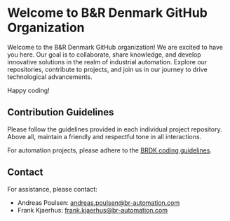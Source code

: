 # Welcome to B&R Denmark GitHub Organization

Welcome to the B&R Denmark GitHub organization!
We are excited to have you here. Our goal is to collaborate, share knowledge,
and develop innovative solutions in the realm of industrial automation.
Explore our repositories, contribute to projects, and join us in our journey
to drive technological advancements.

Happy coding!

## Contribution Guidelines

Please follow the guidelines provided in each individual project repository.
Above all, maintain a friendly and respectful tone in all interactions.

For automation projects, please adhere to the
[BRDK coding guidelines](https://github.com/BRDK-GitHub/.github/blob/main/profile/docs/BRDK_Coding_Guidelines_External.pdf).

## Contact

For assistance, please contact:

- Andreas Poulsen: andreas.poulsen@br-automation.com
- Frank Kjaerhus: frank.kjaerhus@br-automation.com

